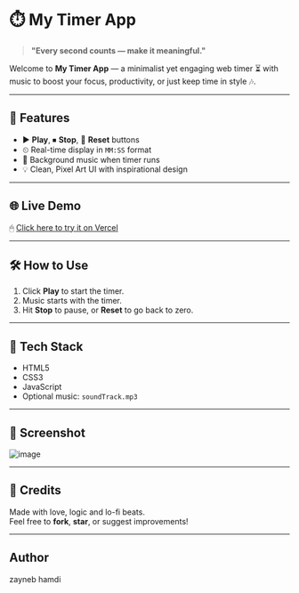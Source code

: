 # ⏱️ My Timer App

> **"Every second counts — make it meaningful."**

Welcome to **My Timer App** — a minimalist yet engaging web timer ⏳ with music to boost your focus, productivity, or just keep time in style 🎶.

---

## 🚀 Features

- ▶️ **Play**, ⏹ **Stop**, 🔄 **Reset** buttons
- ⏲ Real-time display in `MM:SS` format
- 🎵 Background music when timer runs
- 💡 Clean, Pixel Art UI with inspirational design

---

## 🌐 Live Demo

🖱 [Click here to try it on Vercel](https://your-vercel-link.vercel.app)  


---

## 🛠️ How to Use

1. Click **Play** to start the timer.
2. Music starts with the timer.
3. Hit **Stop** to pause, or **Reset** to go back to zero.

---

## 🧠 Tech Stack

- HTML5
- CSS3
- JavaScript
- Optional music: `soundTrack.mp3`

---

## 📸 Screenshot

![image](https://github.com/user-attachments/assets/3233726c-5d23-4880-982f-0378b765f89e)


---

## 💖 Credits

Made with love, logic and lo-fi beats.  
Feel free to **fork**, **star**, or suggest improvements!

---
## Author

zayneb hamdi
